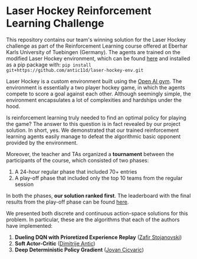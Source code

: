 # Laser Hockey Reinforcement Learning Challenge

This repository contains our team's winning solution for the Laser Hockey challenge as part of the Reinforcement
Learning course offered at Eberhar Karls University of Tuebingen (Germany). The agents are trained on the modified Laser 
Hockey environment, which can be found [here](https://github.com/antic11d/laser-hockey-env.git) and installed as a 
pip package with: `pip install git+https://github.com/antic11d/laser-hockey-env.git`

Laser Hockey is a custom environment built using the [Open AI gym](https://gym.openai.com). The environment is 
essentially a two player hockey game, in which the agents compete to score a goal against each other. 
Although seemingly simple, the environment encapsulates a lot of complexities and hardships under the hood.

Is reinforcement learning truly needed to find an optimal policy for playing the game? The answer to this question is in 
fact revealed by our project solution. In short, yes. We demonstrated that our trained reinforcement learning agents 
easily manage to defeat the algorithmic basic opponent provided by the environment. 

Moreover, the teacher and TAs organized a **tournament** between the participants of the course, which consisted of two 
phases:
1. A 24-hour regular phase that included 70+ entries
2. A play-off phase that included only the top 10 teams from the regular session

In both the phases, **our solution ranked first**. The leaderboard with the final results from the play-off phase 
can be found [here](http://al-hockey.is.tuebingen.mpg.de/).

We presented both discrete and continuous action-space solutions for this problem. In particular, these are the 
algorithms that each of the authors have implemented:
1. **Dueling DQN with Prioretized Experience Replay** ([Zafir Stojanovski](https://github.com/zafir-stojanovski))
2. **Soft Actor-Critic** ([Dimitrije Antic](https://github.com/antic11d))
3. **Deep Deterministic Policy Gradient** ([Jovan Cicvaric](https://github.com/cile98))